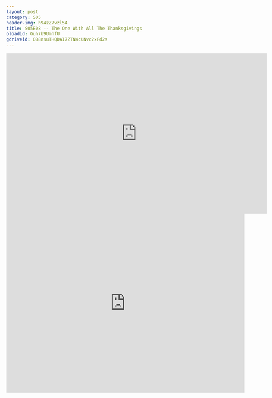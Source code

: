 ```yaml
---
layout: post 
category: S05 
header-img: h94zZ7vzl54 
title: S05E08 -- The One With All The Thanksgivings 
oloadid: Guh7b9UmhfU 
gdriveid: 0B8nsuTHQDAI7ZTN4cUNvc2xFd2s 
--- 
```

<!--more--> 
<iframe src='https://openload.co/embed/Guh7b9UmhfU/' width='700' height='430' frameborder='0' scrolling='no' allowfullscreen='allowfullscreen'></iframe> 
<iframe src='https://drive.google.com/file/d/0B8nsuTHQDAI7ZTN4cUNvc2xFd2s/preview' width='640' height='480' frameborder='0' scrolling='no' allowfullscreen='allowfullscreen'></iframe> 